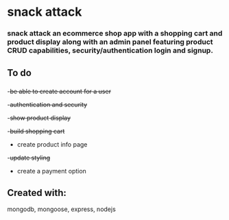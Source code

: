 # snack attack

### snack attack an ecommerce shop app with a shopping cart and product display along with an admin panel featuring product CRUD capabilities, security/authentication login and signup.

## To do
###
-~~be able to create account for a user~~

-~~authentication and security~~

-~~show product display~~

-~~build shopping cart~~

- create product info page

-~~update styling~~

- create a payment option 



## Created with:
mongodb, mongoose, express, nodejs